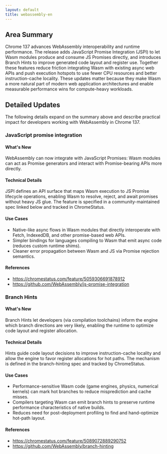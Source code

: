 ```yaml
---
layout: default
title: webassembly-en
---
```


## Area Summary

Chrome 137 advances WebAssembly interoperability and runtime performance. The release adds JavaScript Promise Integration (JSPI) to let Wasm modules produce and consume JS Promises directly, and introduces Branch Hints to improve generated code layout and register use. Together these features reduce friction integrating Wasm with existing async web APIs and push execution hotspots to use fewer CPU resources and better instruction-cache locality. These updates matter because they make Wasm a more natural part of modern web application architectures and enable measurable performance wins for compute-heavy workloads.

## Detailed Updates

The following details expand on the summary above and describe practical impact for developers working with WebAssembly in Chrome 137.

### JavaScript promise integration

#### What's New
WebAssembly can now integrate with JavaScript Promises: Wasm modules can act as Promise generators and interact with Promise-bearing APIs more directly.

#### Technical Details
JSPI defines an API surface that maps Wasm execution to JS Promise lifecycle operations, enabling Wasm to resolve, reject, and await promises without heavy JS glue. The feature is specified in a community-maintained spec linked below and tracked in ChromeStatus.

#### Use Cases
- Native-like async flows in Wasm modules that directly interoperate with Fetch, IndexedDB, and other promise-based web APIs.
- Simpler bindings for languages compiling to Wasm that emit async code (reduces custom runtime shims).
- Cleaner error propagation between Wasm and JS via Promise rejection semantics.

#### References
- https://chromestatus.com/feature/5059306691878912
- https://github.com/WebAssembly/js-promise-integration

### Branch Hints

#### What's New
Branch Hints let developers (via compilation toolchains) inform the engine which branch directions are very likely, enabling the runtime to optimize code layout and register allocation.

#### Technical Details
Hints guide code layout decisions to improve instruction-cache locality and allow the engine to favor register allocations for hot paths. The mechanism is defined in the branch-hinting spec and tracked by ChromeStatus.

#### Use Cases
- Performance-sensitive Wasm code (game engines, physics, numerical kernels) can mark hot branches to reduce misprediction and cache misses.
- Compilers targeting Wasm can emit branch hints to preserve runtime performance characteristics of native builds.
- Reduces need for post-deployment profiling to find and hand-optimize hot-path layout.

#### References
- https://chromestatus.com/feature/5089072889290752
- https://github.com/WebAssembly/branch-hinting
